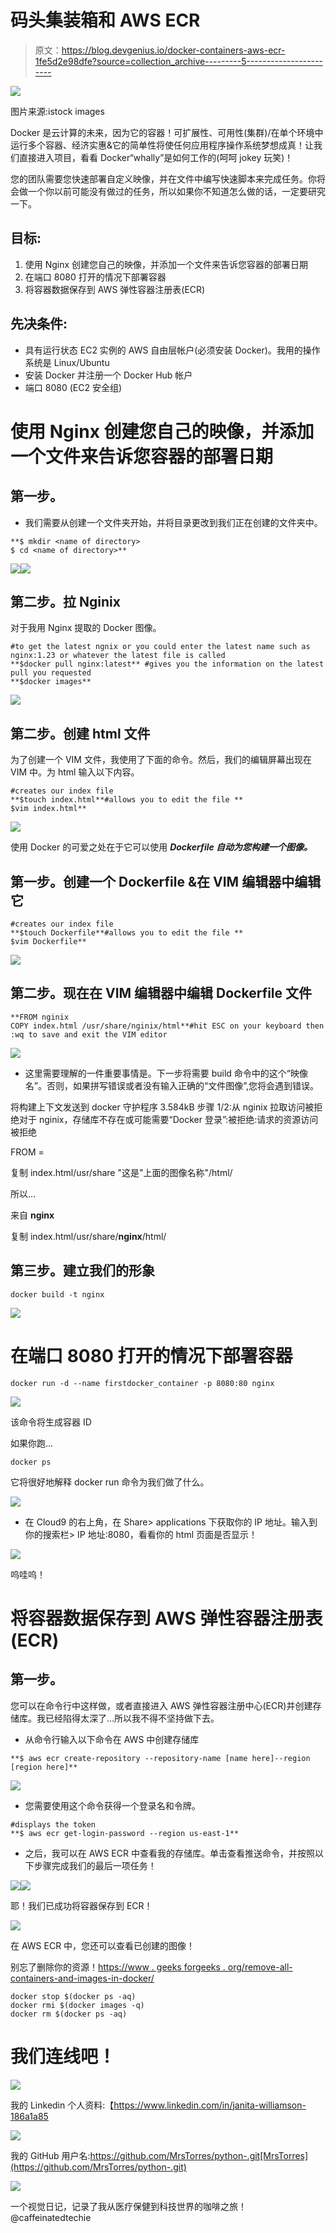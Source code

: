 # 码头集装箱和 AWS ECR

> 原文：<https://blog.devgenius.io/docker-containers-aws-ecr-1fe5d2e98dfe?source=collection_archive---------5----------------------->

![](img/9e706458cb40144e825c44ef730de2a5.png)

图片来源:istock images

Docker 是云计算的未来，因为它的容器！可扩展性、可用性(集群)/在单个环境中运行多个容器、经济实惠&它的简单性将使任何应用程序操作系统梦想成真！让我们直接进入项目，看看 Docker“whally”是如何工作的(呵呵 jokey 玩笑)！

您的团队需要您快速部署自定义映像，并在文件中编写快速脚本来完成任务。你将会做一个你以前可能没有做过的任务，所以如果你不知道怎么做的话，一定要研究一下。

## 目标:

1.  使用 Nginx 创建您自己的映像，并添加一个文件来告诉您容器的部署日期
2.  在端口 8080 打开的情况下部署容器
3.  将容器数据保存到 AWS 弹性容器注册表(ECR)

## 先决条件:

*   具有运行状态 EC2 实例的 AWS 自由层帐户(必须安装 Docker)。我用的操作系统是 Linux/Ubuntu
*   安装 Docker 并注册一个 Docker Hub 帐户
*   端口 8080 (EC2 安全组)

# 使用 Nginx 创建您自己的映像，并添加一个文件来告诉您容器的部署日期

## 第一步。

*   我们需要从创建一个文件夹开始，并将目录更改到我们正在创建的文件夹中。

```
**$ mkdir <name of directory>
$ cd <name of directory>**
```

![](img/8b75dc729881f26d98bfc3e1027e748f.png)![](img/7f34b1fe470150e6b4a722fc5735ea6d.png)

## 第二步。拉 Nginix

对于我用 Nginx 提取的 Docker 图像。

```
#to get the latest ngnix or you could enter the latest name such as nginx:1.23 or whatever the latest file is called
**$docker pull nginx:latest** #gives you the information on the latest pull you requested
**$docker images**
```

![](img/857d742c4501e30beecb4321adad9be7.png)

## 第二步。创建 html 文件

为了创建一个 VIM 文件，我使用了下面的命令。然后，我们的编辑屏幕出现在 VIM 中。为 html 输入以下内容。

```
#creates our index file
**$touch index.html**#allows you to edit the file **
$vim index.html**
```

![](img/748d02f17861ddf1e03d5df1571c94a0.png)

使用 Docker 的可爱之处在于它可以使用 ***Dockerfile 自动为您构建一个图像。***

## **第一步。创建一个 Dockerfile &在 VIM 编辑器**中编辑它

```
#creates our index file
**$touch Dockerfile**#allows you to edit the file **
$vim Dockerfile**
```

![](img/7595cf91aa2efec3c34b00097c7ee7ee.png)

## 第二步。现在在 VIM 编辑器中编辑 Dockerfile 文件

```
**FROM nginix
COPY index.html /usr/share/nginix/html**#hit ESC on your keyboard then :wq to save and exit the VIM editor 
```

![](img/eafd9fe3053550ed9029bca5d9946568.png)

*   这里需要理解的一件重要事情是。下一步将需要 build 命令中的这个“映像名”。否则，如果拼写错误或者没有输入正确的“文件图像”,您将会遇到错误。

将构建上下文发送到 docker 守护程序 3.584kB 步骤 1/2:从 nginix 拉取访问被拒绝对于 nginix，存储库不存在或可能需要“Docker 登录”:被拒绝:请求的资源访问被拒绝

FROM =

复制 index.html/usr/share "这是"上面的图像名称"/html/

所以…

来自 **nginx**

复制 index.html/usr/share/**nginx**/html/

## 第三步。建立我们的形象

```
docker build -t nginx
```

![](img/aae91cb8ef7ccff1291d21ea03335fc9.png)

# 在端口 8080 打开的情况下部署容器

```
docker run -d --name firstdocker_container -p 8080:80 nginx
```

![](img/43b06af6965c8cda2b5e54f599f72717.png)

该命令将生成容器 ID

如果你跑…

```
docker ps
```

它将很好地解释 docker run 命令为我们做了什么。

![](img/f80229798d1fc414b1b3f0a2756112ec.png)

*   在 Cloud9 的右上角，在 Share> applications 下获取你的 IP 地址。输入到你的搜索栏> IP 地址:8080，看看你的 html 页面是否显示！

![](img/93a73ee2c9a6f2d8249c7a3a81690bd9.png)

呜哇呜！

# 将容器数据保存到 AWS 弹性容器注册表(ECR)

## 第一步。

您可以在命令行中这样做，或者直接进入 AWS 弹性容器注册中心(ECR)并创建存储库。我已经陷得太深了…所以我不得不坚持做下去。

*   从命令行输入以下命令在 AWS 中创建存储库

```
**$ aws ecr create-repository --repository-name [name here]--region [region here]**
```

![](img/b178e43ac01a47a9db952ae88faf180b.png)

*   您需要使用这个命令获得一个登录名和令牌。

```
#displays the token
**$ aws ecr get-login-password --region us-east-1**
```

*   之后，我可以在 AWS ECR 中查看我的存储库。单击查看推送命令，并按照以下步骤完成我们的最后一项任务！

![](img/a52ec13d60c15690a3936008d755f41c.png)![](img/c6b9473e3f96cbca28a97f5c801dd706.png)

耶！我们已成功将容器保存到 ECR！

![](img/ca092fb0043f8113e30bc7b0e9a8c280.png)

在 AWS ECR 中，您还可以查看已创建的图像！

别忘了删除你的资源！[https://www . geeks forgeeks . org/remove-all-containers-and-images-in-docker/](https://www.geeksforgeeks.org/remove-all-containers-and-images-in-docker/)

```
docker stop $(docker ps -aq)
docker rmi $(docker images -q)
docker rm $(docker ps -aq)
```

# 我们连线吧！

![](img/3c8f110ccf67b33cc99efc92b4ee4006.png)

我的 Linkedin 个人资料:【https://www.linkedin.com/in/janita-williamson-186a1a85 

![](img/67a0c386e9cdca329355ddbfc8dd6412.png)

我的 GitHub 用户名:https://github.com/MrsTorres/python-.git[MrsTorres](https://github.com/MrsTorres/python-.git)

![](img/58151bab0333e91f9ca88bac3cf89d95.png)

一个视觉日记，记录了我从医疗保健到科技世界的咖啡之旅！@caffeinatedtechie